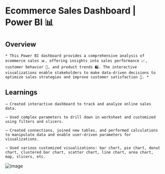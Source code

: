 # Ecommerce Sales Dashboard | Power BI 📊




## Overview

    * This Power BI dashboard provides a comprehensive analysis of ecommerce sales 📊, offering insights into sales performance 📈, customer behavior 🛒, and product trends 🛍️. The interactive visualizations enable stakeholders to make data-driven decisions to optimize sales strategies and improve customer satisfaction 🎯. *

## Learnings

    ⇢ Created interactive dashboard to track and analyze online sales data.
    
    ⇢ Used complex parameters to drill down in worksheet and customized using filters and slicers.
    
    ⇢ Created connections, joined new tables, and performed calculations to manipulate data and enable user-driven parameters for visualizations.
    
    ⇢ Used various customized visualizations: bar chart, pie chart, donut chart, clustered bar chart, scatter chart, line chart, area chart, map, slicers, etc.
    
![image](https://github.com/user-attachments/assets/7d0be442-c97b-4405-a231-bd1b88c4fd67)
